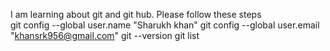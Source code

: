 I am learning about git and git hub.
Please follow these steps
<br>
git config --global user.name "Sharukh khan"
git config --global user.email "khansrk956@gmail.com"
git --version
git list
